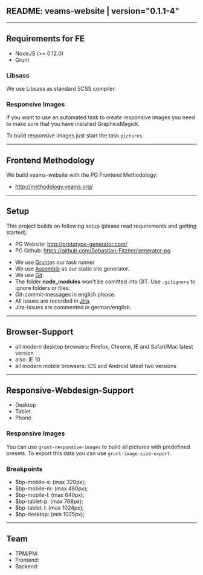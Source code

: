 ## README: veams-website | version="0.1.1-4"

---------------------------------------------------
## Requirements for FE

* NodeJS (>= 0.12.0)
* Grunt

### Libsass
We use Libsass as standard SCSS compiler.


### Responsive Images
If you want to use an automated task to create responsive images you need to make sure that you have installed GraphicsMagick.

To build responsive images just start the task `pictures`.

---------------------------------------------------
## Frontend Methodology

We build veams-website with the PG Frontend Methodology: 
* http://methodology.veams.org/

---------------------------------------------------
## Setup

This project builds on following setup (please read requirements and getting started):

* PG Website: http://prototype-generator.com/
* PG Github: https://github.com/Sebastian-Fitzner/generator-pg

- We use [Grunt](http://gruntjs.com/)as our task runner
- We use [Assemble](http://assemble.io/) as our static site generator.
- We use [Git](#).
- The folder __node_modules__ won't be comitted into GIT. Use ```.gitignore``` to ignore folders or files.
- Git-commit-messages in english please.
- All issues are recorded in [Jira](#).
- Jira-Issues are commented in german/english.

---------------------------------------------------
## Browser-Support

- all modern desktop browsers: Firefox, Chrome, IE and Safari/Mac latest version
- also: IE 10
- all modern mobile browsers: iOS and Android latest two versions

---------------------------------------------------
## Responsive-Webdesign-Support

- Desktop
- Tablet
- Phone

### Responsive Images

You can use `grunt-responsive-images` to build all pictures with predefined presets.
To export this data you can use `grunt-image-size-export`.

### Breakpoints
- $bp-mobile-s: (max 320px);
- $bp-mobile-m: (max 480px);
- $bp-mobile-l: (max 640px);
- $bp-tablet-p: (max 768px);
- $bp-tablet-l: (max 1024px);
- $bp-desktop: (min 1025px);

---------------------------------------------------
## Team

- TPM/PM:
- Frontend:
- Backend: